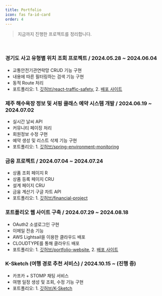 ```yaml
---
title: Portfolio
icon: fas fa-id-card 
order: 4
---
```


> 지금까지 진행한 프로젝트를 정리합니다.

&nbsp; 

###  경기도 사고 유형별 위치 조회 프로젝트 / 2024.05.28 ~ 2024.06.04
- 교통안전기관연락망 CRUD 기능 구현
- 내용에 따른 필터링하는 검색 기능 구현 
- 동적 Route 처리
- 포트폴리오: 1. [깃허브/react-traffic-safety](https://github.com/GSITM-Team3/react-traffic-safety), 2. [배포 사이트](https://backendvirtuoso.github.io/gsitm-react-traffic-safety/)



### 제주 해수욕장 정보 및 서핑 클래스 예약 시스템 개발 / 2024.06.19 ~ 2024.07.02 
- 실시간 날씨 API
- 커뮤니티 페이징 처리 
- 회원정보 수정 구현 
- 예약 생성 및 리스트 삭제 기능 구현
- 포트폴리오: 1. [깃허브/spring-environment-monitoring](https://github.com/GSITM-Team3/spring-environment-monitoring)



### 금융 프로젝트 / 2024.07.04 ~ 2024.07.24
- 상품 조회 페이지 R
- 상품 등록 페이지 CRU 
- 설계 페이지 CRU
- 금융 계산기 구글 차트 API
- 포트폴리오: 1. [깃허브/financial-project](https://github.com/GSITM-Team3/financial-project)



### 포트폴리오 웹 사이트 구축 / 2024.07.29 ~ 2024.08.18
- OAuth2 소셜로그인 구현
- 이메일 전송 기능
- AWS Lightsail을 이용한 클라우드 배포
- CLOUDTYPE를 통해 클라우드 배포
- 포트폴리오: 1. [깃허브/portfolio-website](https://github.com/backendVirtuoso/portfolio-website), 2. [배포 사이트](https://hjh-portfolio.info/home)



### K-Sketch (여행 경로 추천 서비스) / 2024.10.15 ~ (진행 중)
- 카프카 + STOMP 채팅 서비스
- 여행 일정 생성 및 조회, 수정 기능 구현
- 포트폴리오: 1. [깃허브/K-Sketch](https://github.com/dreamy-travel/K-Sketch)


